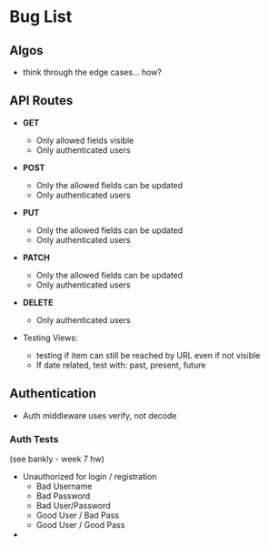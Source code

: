 
# Bug List 

## Algos
- think through the edge cases... how?  

## API Routes 
- **GET** 
	- Only allowed fields visible 
	- Only authenticated users 
- **POST** 
	-  Only the allowed fields can be updated 
	- Only authenticated users 
- **PUT** 
	- Only the allowed fields can be updated 
	- Only authenticated users 
- **PATCH** 
	- Only the allowed fields can be updated 
	- Only authenticated users 
- **DELETE** 
	- Only authenticated users 

- Testing Views: 
	- testing if item can still be reached by URL even if not visible 
	- If date related, test with: past, present, future 

## Authentication 
- Auth middleware uses verify, not decode 
### Auth Tests 
(see bankly - week 7 hw)
- Unauthorized for login / registration 
	- Bad Username 
	- Bad Password 
	- Bad User/Password 
	- Good User / Bad Pass 
	- Good User / Good Pass 
- 

